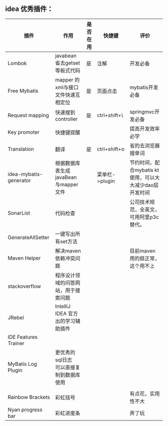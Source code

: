 ## idea 优秀插件：

| 插件                   | 作用                                        | 是否在用 | 快捷键           | 评价                                                    |
| ---------------------- | ------------------------------------------- | -------- | ---------------- | ------------------------------------------------------- |
| Lombok                 | javabean省去getset等板式代码                | 是       | 注解             | 开发必备                                                |
| Free Mybatis           | mapper 的xml与接口文件快速互相定位          | 是       | 页面点击         | mybatis开发必备                                         |
| Request mapping        | 快速搜到controller                          | 是       | ctrl+shift+\     | springmvc开发必备                                       |
| Key promoter           | 快捷键提醒                                  |          |                  | 提高开发效率必学                                        |
| Translation            | 翻译                                        | 是       | ctrl+shift+o<br> | 省的去浏览器搜单词                                      |
| idea-mybatis-generator | 根据数据库表生成javaBean与mapper文件        |          | 菜单栏->plugin   | 节约时间，配合mybatis kt使用，可以大大减少dao层开发时间 |
| SonarList              | 代码检查                                    |          |                  | 公司技术规范，全英文，可用阿里p3c替代。                 |
| GenerateAllSetter      | 一键写出所有set方法                         |          |                  |                                                         |
| Maven Helper           | 解决maven依赖冲突问题                       |          |                  | 目前maven用的挺正常，这个用不上                         |
| stackoverflow          | 程序设计领域的问答网站，用于搜索问题        |          |                  |                                                         |
| JRebel                 | IntelliJ IDEA 官方出的学习辅助插件          |          |                  |                                                         |
| IDE Features Trainer   |                                             |          |                  |                                                         |
| MyBatis Log Plugin     | 更优秀的sql日志<br>可以直接复制到数据库使用 |          |                  |                                                         |
|                        |                                             |          |                  |                                                         |
| Rainbow Brackets       | 彩虹括号                                    |          |                  | 有点花，实用性不大                                      |
| Nyan progress bar      | 彩虹进度条                                  |          |                  | 弄了玩                                                  |
